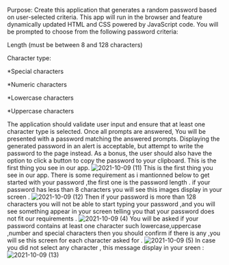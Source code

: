 Purpose:
Create this application that generates a random password based on user-selected criteria. This app will run in the browser and feature dynamically updated HTML and CSS powered by JavaScript code.
You will be prompted to choose from the following password criteria:

Length (must be between 8 and 128 characters)

Character type:


*Special characters 

*Numeric characters

*Lowercase characters

*Uppercase characters

The application should validate user input and ensure that at least one character type is selected. Once all prompts are answered, You will be presented with a password matching the answered prompts. Displaying the generated password in an alert is acceptable, but attempt to write the password to the page instead. As a bonus, the user should also have the option to click a button to copy the password to your clipboard.
This is the first thing you see in our app.
![2021-10-09 (11)](https://user-images.githubusercontent.com/84550325/136678516-6c6b4324-7dfa-417d-898a-8da6041c74a7.png)
This is the first thing you see in our app.
There is some requirement as i mantionned below to get started with your password ,the first one is the password length .
if your password has less than 8 characters you will see this images display in your screen .
![2021-10-09 (12)](https://user-images.githubusercontent.com/84550325/136679027-727762cb-d5d1-46ea-9a02-ea247de1d538.png)
Then if your password is more than 128 characters you will not be able to start typing  your password ,and you will see something appear in your screen telling you that your password does not fit our requirements .
![2021-10-09 (4)](https://user-images.githubusercontent.com/84550325/136679258-1d0bc949-540e-47d2-8d94-93d212bb71a9.png)
You will be asked if your password contains at least one character such lowercase,uppercase ,number and special characters then you should  confirm if there is any  ,you will se this screen for each character asked for .
![2021-10-09 (5)](https://user-images.githubusercontent.com/84550325/136679393-1a3c355a-1ab0-4fb3-8163-c5e48619312f.png)
In case you did not select any character , this message display in your sreen :
![2021-10-09 (13)](https://user-images.githubusercontent.com/84550325/136679691-0d7ae24a-c154-4539-9031-34cdf0ef98de.png)

